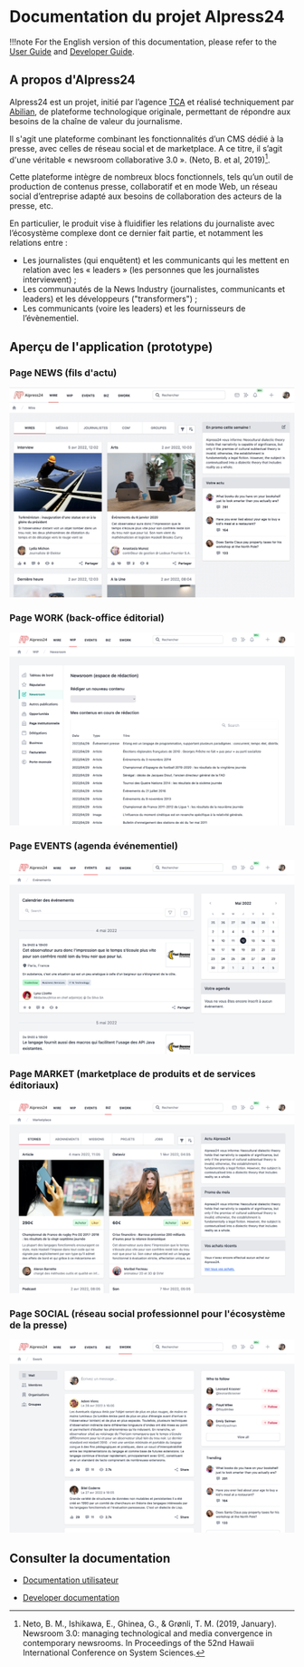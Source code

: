 # Documentation du projet AIpress24

!!!note
    For the English version of this documentation, please refer to the [User Guide](../user/en/) and [Developer Guide](../dev/).

## A propos d'AIpress24

AIpress24 est un projet, initié par l’agence [TCA](https://agencetca.info/) et réalisé techniquement par [Abilian](https://abilian.com/), de plateforme technologique originale, permettant de répondre aux besoins de la chaîne de valeur du journalisme.

Il s'agit une plateforme combinant les fonctionnalités d’un CMS dédié à la presse, avec celles de réseau social et de marketplace. A ce titre, il s’agit d'une véritable « newsroom collaborative 3.0 ». (Neto, B. et al, 2019)[^1].

Cette plateforme intègre de nombreux blocs fonctionnels, tels qu’un outil de production de contenus presse, collaboratif et en mode Web, un réseau social d’entreprise adapté aux besoins de collaboration des acteurs de la presse, etc.

En particulier, le produit vise à fluidifier les relations du journaliste avec l’écosystème complexe dont ce dernier fait partie, et notamment les relations entre :

- Les journalistes (qui enquêtent) et les communicants qui les mettent en relation avec les « leaders » (les personnes que les journalistes interviewent) ;
- Les communautés de la News Industry (journalistes, communicants et leaders) et les développeurs ("transformers") ;
- Les communicants (voire les leaders) et les fournisseurs de l’évènementiel.

[^1]: Neto, B. M., Ishikawa, E., Ghinea, G., & Grønli, T. M. (2019, January). Newsroom 3.0: managing technological and media convergence in contemporary newsrooms. In Proceedings of the 52nd Hawaii International Conference on System Sciences.

## Aperçu de l'application (prototype)

### Page NEWS (fils d'actu)

![Home](screenshots/home.png)

### Page WORK (back-office éditorial)

![WIP](screenshots/wip.png)

### Page EVENTS (agenda événementiel)

![Events](screenshots/events.png)

### Page MARKET (marketplace de produits et de services éditoriaux)

![BIZ](screenshots/biz.png)

### Page SOCIAL (réseau social professionnel pour l'écosystème de la presse)

![SWORK](screenshots/swork.png)


## Consulter la documentation

- [Documentation utilisateur](./user/fr/)

- [Developer documentation](./dev/)
